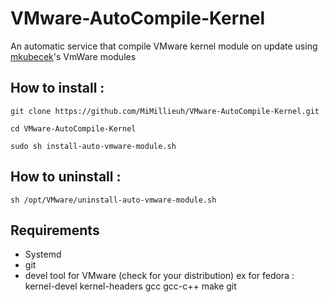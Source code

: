 # VMware-AutoCompile-Kernel
An automatic service that compile VMware kernel module on update using [mkubecek](https://github.com/mkubecek/vmware-host-modules)'s VmWare modules


## How to install :

`git clone https://github.com/MiMillieuh/VMware-AutoCompile-Kernel.git`

`cd VMware-AutoCompile-Kernel`

`sudo sh install-auto-vmware-module.sh`

## How to uninstall : 

`sh /opt/VMware/uninstall-auto-vmware-module.sh`

## Requirements

- Systemd
- git
- devel tool for VMware (check for your distribution) ex for fedora : kernel-devel kernel-headers gcc gcc-c++ make git
